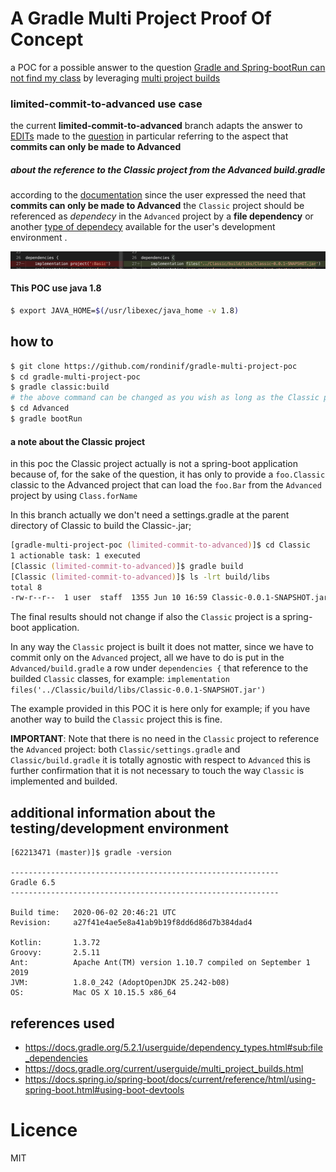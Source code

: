 # A Gradle Multi Project Proof Of Concept
a POC for a possible answer to the question [Gradle and Spring-bootRun can not find my class](https://stackoverflow.com/questions/62213471/gradle-and-spring-bootrun-can-not-find-my-class)
by leveraging [multi project builds](https://docs.gradle.org/current/userguide/multi_project_builds.html)

### limited-commit-to-advanced use case

the current **limited-commit-to-advanced** branch 
adapts the answer to [EDITs](https://stackoverflow.com/posts/62213471/revisions) 
made to the [question](https://stackoverflow.com/questions/62213471/gradle-and-spring-bootrun-can-not-find-my-class/62293125#62293125)
in particular referring to the aspect that **commits can only be made to Advanced**

##### about the reference to the Classic project from the Advanced build.gradle
according to the [documentation](https://docs.gradle.org/5.2.1/userguide/dependency_types.html#sub:file_dependencies) 
since the user expressed the need that **commits can only be made to Advanced** the `Classic` project should be referenced as *dependecy* in the `Advanced` project by a **file dependency** or another [type of dependecy](https://docs.gradle.org/5.2.1/userguide/dependency_types.html) available for the user's development environment .

![example of change to the the Advanced/build.gradle to support the new requirement](advanced-deps-change.png)
<!-- on branch master ther Classic project was named Basic -->


#### This POC use java 1.8 
``` zsh 
$ export JAVA_HOME=$(/usr/libexec/java_home -v 1.8)
```
## how to
``` zsh
$ git clone https://github.com/rondinif/gradle-multi-project-poc
$ cd gradle-multi-project-poc
$ gradle classic:build
# the above command can be changed as you wish as long as the Classic project is built
$ cd Advanced
$ gradle bootRun
```

#### a note about the Classic project
in this poc the Classic project actually is not a spring-boot application because of, 
for the sake of the question, it has only to provide a `foo.Classic` classic to the Advanced project that can load the `foo.Bar` from the `Advanced` project by using `Class.forName` 

In this branch actually we don't need a settings.gradle at the parent directory of Classic to build the Classic-<version>.jar; 

``` zsh
[gradle-multi-project-poc (limited-commit-to-advanced)]$ cd Classic 
1 actionable task: 1 executed
[Classic (limited-commit-to-advanced)]$ gradle build 
[Classic (limited-commit-to-advanced)]$ ls -lrt build/libs 
total 8
-rw-r--r--  1 user  staff  1355 Jun 10 16:59 Classic-0.0.1-SNAPSHOT.jar```
```

The final results should not change if also the `Classic` project is a spring-boot application.

In any way the `Classic` project is built 
it does not matter, since we have to commit only on the `Advanced` project, 
all we have to do is put in the `Advanced/build.gradle` a row under `dependencies {` 
that reference to the builded `Classic` classes, for example:
`implementation files('../Classic/build/libs/Classic-0.0.1-SNAPSHOT.jar')`

The example provided in this POC it is here only for example; if you have another way to build the `Classic` project this is fine.

**IMPORTANT**: Note that there is no need in the `Classic` project to reference the `Advanced` project: 
both `Classic/settings.gradle` and `Classic/build.gradle` it is totally agnostic with respect to `Advanced`
this is further confirmation that it is not necessary to touch the way `Classic` is implemented and builded. 


## additional information about the testing/development environment
```
[62213471 (master)]$ gradle -version

------------------------------------------------------------
Gradle 6.5
------------------------------------------------------------

Build time:   2020-06-02 20:46:21 UTC
Revision:     a27f41e4ae5e8a41ab9b19f8dd6d86d7b384dad4

Kotlin:       1.3.72
Groovy:       2.5.11
Ant:          Apache Ant(TM) version 1.10.7 compiled on September 1 2019
JVM:          1.8.0_242 (AdoptOpenJDK 25.242-b08)
OS:           Mac OS X 10.15.5 x86_64
```

## references used
- https://docs.gradle.org/5.2.1/userguide/dependency_types.html#sub:file_dependencies
- https://docs.gradle.org/current/userguide/multi_project_builds.html
- https://docs.spring.io/spring-boot/docs/current/reference/html/using-spring-boot.html#using-boot-devtools

# Licence
MIT